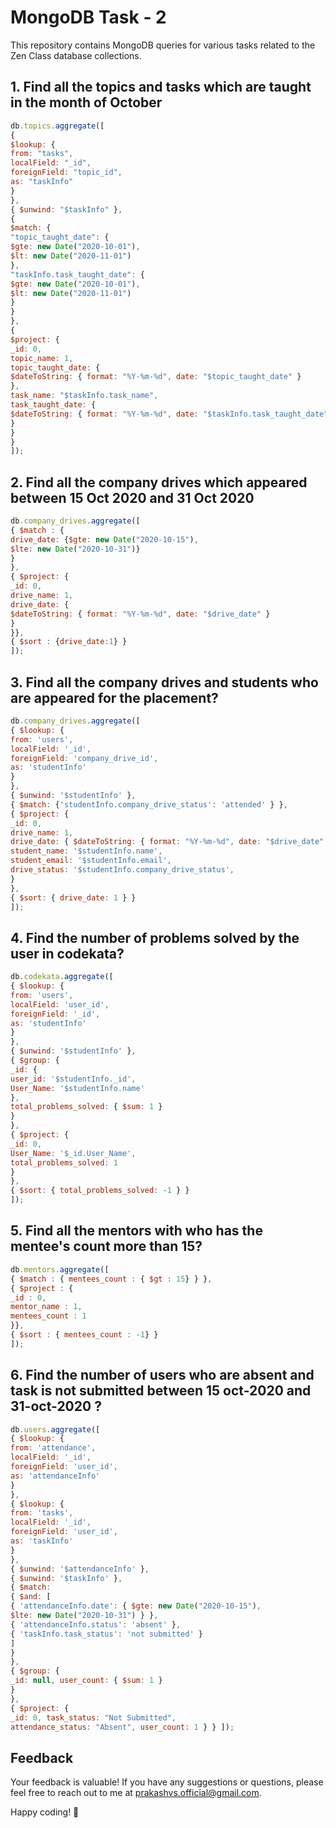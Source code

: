 # MongoDB Task - 2

This repository contains MongoDB queries for various tasks related to the Zen Class database collections.

## 1. Find all the topics and tasks which are taught in the month of October

```javascript
db.topics.aggregate([
{
$lookup: {
from: "tasks",
localField: "_id",
foreignField: "topic_id",
as: "taskInfo"
}
},
{ $unwind: "$taskInfo" },
{
$match: {
"topic_taught_date": {
$gte: new Date("2020-10-01"),
$lt: new Date("2020-11-01")
},
"taskInfo.task_taught_date": {
$gte: new Date("2020-10-01"),
$lt: new Date("2020-11-01")
}
}
},
{
$project: {
_id: 0,
topic_name: 1,
topic_taught_date: {
$dateToString: { format: "%Y-%m-%d", date: "$topic_taught_date" }
},
task_name: "$taskInfo.task_name",
task_taught_date: {
$dateToString: { format: "%Y-%m-%d", date: "$taskInfo.task_taught_date" }
}
}
}
]);
```

## 2. Find all the company drives which appeared between 15 Oct 2020 and 31 Oct 2020

```javascript
db.company_drives.aggregate([
{ $match : {
drive_date: {$gte: new Date("2020-10-15"),
$lte: new Date("2020-10-31")}
}
},
{ $project: {
_id: 0,
drive_name: 1,
drive_date: {
$dateToString: { format: "%Y-%m-%d", date: "$drive_date" }
}
}},
{ $sort : {drive_date:1} }
]);

```
## 3. Find all the company drives and students who are appeared for the placement?

```javascript
db.company_drives.aggregate([
{ $lookup: {
from: 'users',
localField: '_id',
foreignField: 'company_drive_id',
as: 'studentInfo'
}
},
{ $unwind: '$studentInfo' },
{ $match: {'studentInfo.company_drive_status': 'attended' } },
{ $project: {
_id: 0,
drive_name: 1,
drive_date: { $dateToString: { format: "%Y-%m-%d", date: "$drive_date" } },
student_name: '$studentInfo.name',
student_email: '$studentInfo.email',
drive_status: '$studentInfo.company_drive_status',
}
},
{ $sort: { drive_date: 1 } }
]);
```
## 4. Find the number of problems solved by the user in codekata?

```javascript
db.codekata.aggregate([
{ $lookup: {
from: 'users',
localField: 'user_id',
foreignField: '_id',
as: 'studentInfo'
}
},
{ $unwind: '$studentInfo' },
{ $group: {
_id: {
user_id: '$studentInfo._id',
User_Name: '$studentInfo.name'
},
total_problems_solved: { $sum: 1 }
}
},
{ $project: {
_id: 0,
User_Name: '$_id.User_Name',
total_problems_solved: 1
}
},
{ $sort: { total_problems_solved: -1 } }
]);
```
## 5. Find all the mentors with who has the mentee's count more than 15?

```javascript
db.mentors.aggregate([
{ $match : { mentees_count : { $gt : 15} } },
{ $project : {
_id : 0,
mentor_name : 1,
mentees_count : 1
}},
{ $sort : { mentees_count : -1} }
]);
```
## 6. Find the number of users who are absent and task is not submitted between 15 oct-2020 and 31-oct-2020 ?

```javascript
db.users.aggregate([
{ $lookup: {
from: 'attendance',
localField: '_id',
foreignField: 'user_id',
as: 'attendanceInfo'
}
},
{ $lookup: {
from: 'tasks',
localField: '_id',
foreignField: 'user_id',
as: 'taskInfo'
}
},
{ $unwind: '$attendanceInfo' },
{ $unwind: '$taskInfo' },
{ $match:
{ $and: [
{ 'attendanceInfo.date': { $gte: new Date("2020-10-15"),
$lte: new Date("2020-10-31") } },
{ 'attendanceInfo.status': 'absent' },
{ 'taskInfo.task_status': 'not submitted' }
]
}
},
{ $group: {
_id: null, user_count: { $sum: 1 }
}
},
{ $project: {
_id: 0, task_status: "Not Submitted",
attendance_status: "Absent", user_count: 1 } } ]);
```
## Feedback

Your feedback is valuable! If you have any suggestions or questions, please feel free to reach out to me at prakashvs.official@gmail.com.

Happy coding! 🚀
